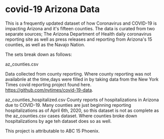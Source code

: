 # covid-19 Arizona Data
This is a frequently updated dataset of how Coronavirus and COVID-19 is impacting Arizona and it's fifteen counties. The data is curated from two separate sources; The Arizona Department of Health daily coronavirus reporting site as well as press releases and reporting from Arizona's 15 counties, as well as the Navajo Nation.

The sets break down as follows:

az_counties.csv

Data collected from county reporting. Where county reporting was not availabnle at the time,days were filled in by taking data from the New York Times covid reporting project found here. https://github.com/nytimes/covid-19-data.

az_counties_hospitalized.csv 
County reports of hospitalizations in Arizona due to COVID-19. Many counties are just beginning reporting hospitalizations as of April 6th, 2020, so this dataset is not as complete as the az_counties.csv cases dataset. Where counties broke down hospitalizations by age teh dataset does so as well.


This project is attributable to ABC 15 Phoenix.


